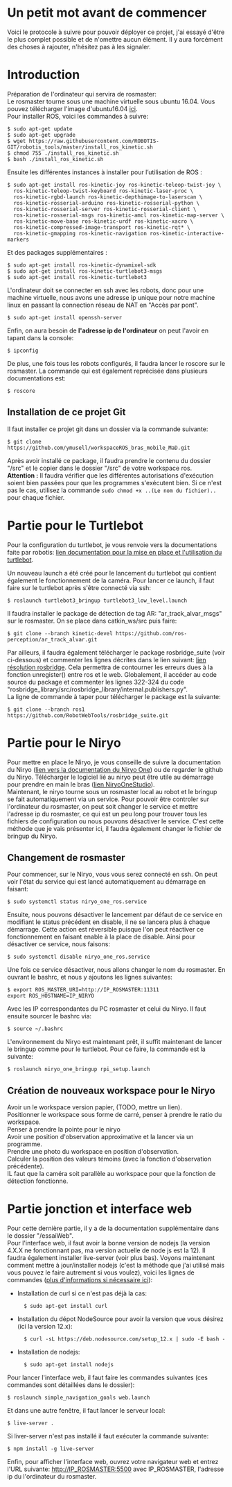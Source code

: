 # Un petit mot avant de commencer
Voici le protocole à suivre pour pouvoir déployer ce projet, j'ai essayé d'être le plus complet possible et de n'omettre aucun élément. Il y aura forcément des choses à rajouter, n'hésitez pas à les signaler.  

# Introduction

Préparation de l'ordinateur qui servira de rosmaster:  
Le rosmaster tourne sous une machine virtuelle sous ubuntu 16.04. Vous pouvez télécharger l'image d'ubuntu16.04 [ici](https://releases.ubuntu.com/16.04.7/ "image ubuntu16").  
Pour installer ROS, voici les commandes à suivre:

    $ sudo apt-get update  
    $ sudo apt-get upgrade  
    $ wget https://raw.githubusercontent.com/ROBOTIS-GIT/robotis_tools/master/install_ros_kinetic.sh  
    $ chmod 755 ./install_ros_kinetic.sh  
    $ bash ./install_ros_kinetic.sh


Ensuite les différentes instances à installer pour l’utilisation de ROS :  

    $ sudo apt-get install ros-kinetic-joy ros-kinetic-teleop-twist-joy \
      ros-kinetic-teleop-twist-keyboard ros-kinetic-laser-proc \
      ros-kinetic-rgbd-launch ros-kinetic-depthimage-to-laserscan \
      ros-kinetic-rosserial-arduino ros-kinetic-rosserial-python \
      ros-kinetic-rosserial-server ros-kinetic-rosserial-client \
      ros-kinetic-rosserial-msgs ros-kinetic-amcl ros-kinetic-map-server \
      ros-kinetic-move-base ros-kinetic-urdf ros-kinetic-xacro \
      ros-kinetic-compressed-image-transport ros-kinetic-rqt* \
      ros-kinetic-gmapping ros-kinetic-navigation ros-kinetic-interactive-markers

Et des packages supplémentaires :

    $ sudo apt-get install ros-kinetic-dynamixel-sdk
    $ sudo apt-get install ros-kinetic-turtlebot3-msgs
    $ sudo apt-get install ros-kinetic-turtlebot3

L'ordinateur doit se connecter en ssh avec les robots, donc pour une machine virtuelle, nous avons une adresse ip unique pour notre machine linux en passant la connection réseau de NAT en "Accès par pont".  

    $ sudo apt-get install openssh-server

Enfin, on aura besoin de **l'adresse ip de l'ordinateur** on peut l'avoir en tapant dans la console:  

    $ ipconfig

De plus, une fois tous les robots configurés, il faudra lancer le roscore sur le rosmaster. La commande qui est également reprécisée dans plusieurs documentations est:

    $ roscore

## Installation de ce projet Git
Il faut installer ce projet git dans un dossier via la commande suivante:

    $ git clone https://github.com/ymusell/workspaceROS_bras_mobile_MaD.git

Après avoir installé ce package, il faudra prendre le contenu du dossier "/src" et le copier dans le dossier "/src" de votre workspace ros.  
**Attention :** Il faudra vérifier que les différentes autorisations d'exécution soient bien passées pour que les programmes s'exécutent bien. Si ce n'est pas le cas, utilisez la commande `sudo chmod +x ..(Le nom du fichier)..` pour chaque fichier.

# Partie pour le Turtlebot
Pour la configuration du turtlebot, je vous renvoie vers la documentations faite par robotis: [lien documentation pour la mise en place et l'utilisation du turtlebot](https://emanual.robotis.com/docs/en/platform/turtlebot3/quick-start/#pc-setup "lien mise en place turtlebot").  

Un nouveau launch a été créé pour le lancement du turtlebot qui contient également le fonctionnement de la caméra. Pour lancer ce launch, il faut faire sur le turtlebot après s'être connecté via ssh:

    $ roslaunch turtlebot3_bringup turtlebot3_low_level.launch 

Il faudra installer le package de détection de tag AR: "ar_track_alvar_msgs" sur le rosmaster. On se place dans catkin_ws/src puis faire:

    $ git clone --branch kinetic-devel https://github.com/ros-perception/ar_track_alvar.git
  
Par ailleurs, il faudra également télécharger le package rosbridge_suite (voir ci-dessous) et commenter les lignes décrites dans le lien suivant: [lien résolution rosbridge](https://github.com/RobotWebTools/rosbridge_suite/issues/298 "lien résolution"). Cela permettra de contourner les erreurs dues à la fonction unregister() entre ros et le web. Globalement, il accéder au code source du package et commenter les lignes 322-324 du code "rosbridge_library/src/rosbridge_library/internal.publishers.py".  
La ligne de commande à taper pour télécharger le package est la suivante:

    $ git clone --branch ros1 https://github.com/RobotWebTools/rosbridge_suite.git

# Partie pour le Niryo

Pour mettre en place le Niryo, je vous conseille de suivre la documentation du Niryo ([lien vers la documentation du  Niryo One](https://niryo.com/docs/niryo-one/ "lien documentation niryo one")) ou de regarder le github du Niryo. Télécharger le logiciel lié au niryo peut être utile au démarrage pour prendre en main le bras ([lien NiryoOneStudio](https://niryo.com/fr/telechargement/ "lien NiryoOneStudio")).  
Maintenant, le niryo tourne sous un rosmaster local au robot et le bringup se fait automatiquement via un service. Pour pouvoir être controler sur l'ordinateur du rosmaster, on peut soit changer le service et mettre l'adresse ip du rosmaster, ce qui est un peu long pour trouver tous les fichiers de configuration ou nous pouvons désactiver le service. C'est cette méthode que je vais présenter ici, il faudra également changer le fichier de bringup du Niryo. 

## Changement de rosmaster
Pour commencer, sur le Niryo, vous vous serez connecté en ssh. On peut voir l'état du service qui est lancé automatiquement au démarrage en faisant:  

    $ sudo systemctl status niryo_one_ros.service 
Ensuite, nous pouvons désactiver le lancement par défaut de ce service en modifiant le status précédent en disable, il ne se lancera plus à chaque démarrage. Cette action est réversible puisque l'on peut réactiver ce fonctionnement en faisant enable à la place de disable. Ainsi pour désactiver ce service, nous faisons:  

    $ sudo systemctl disable niryo_one_ros.service 
Une fois ce service désactiver, nous allons changer le nom du rosmaster. En ouvrant le bashrc, et nous y ajoutons les lignes suivantes:

    $ export ROS_MASTER_URI=http://IP_ROSMASTER:11311
    export ROS_HOSTNAME=IP_NIRYO
Avec les IP correspondantes du PC rosmaster et celui du Niryo. Il faut ensuite sourcer le bashrc via:

    $ source ~/.bashrc

L'environnement du Niryo est maintenant prêt, il suffit maintenant de lancer le bringup comme pour le turtlebot. Pour ce faire, la commande est la suivante:  

    $ roslaunch niryo_one_bringup rpi_setup.launch

## Création de nouveaux workspace pour le Niryo
Avoir un le workspace version papier, (TODO, mettre un lien).  
Positionner le workspace sous forme de carré, penser à prendre le ratio du workspace.  
Penser à prendre la pointe pour le niryo   
Avoir une position d'observation approximative et la lancer via un programme.  
Prendre une photo du workspace en position d'observation.  
Calculer la position des valeurs témoins (avec la fonction d'observation précédente).  
IL faut que la caméra soit parallèle au workspace pour que la fonction de détection fonctionne.

# Partie jonction et interface web
Pour cette dernière partie, il y a de la documentation supplémentaire dans le dossier "/essaiWeb".  
Pour l'interface web, il faut avoir la bonne version de nodejs (la version 4.X.X ne fonctionnant pas, ma version actuelle de node js est la 12). Il faudra également installer live-server (voir plus bas). Voyons maintenant comment mettre à jour/installer nodejs (c'est la méthode que j'ai utilisé mais vous pouvez le faire autrement si vous voulez), voici les lignes de commandes ([plus d'informations si nécessaire ici](https://practicalprogramming.fr/tuto-install-nodejs-ubuntu "Info concernant l'installation de nodejs")):
- Installation de curl si ce n'est pas déjà la cas:  

        $ sudo apt-get install curl

- Installation du dépot NodeSource pour avoir la version que vous désirez (ici la version 12.x):  

        $ curl -sL https://deb.nodesource.com/setup_12.x | sudo -E bash -

- Installation de nodejs:  

        $ sudo apt-get install nodejs

Pour lancer l'interface web, il faut faire les commandes suivantes (ces commandes sont détaillées dans le dossier):  

    $ roslaunch simple_navigation_goals web.launch
Et dans une autre fenêtre, il faut lancer le serveur local:

    $ live-server .

Si liver-server n'est pas installé il faut exécuter la commande suivante:  

    $ npm install -g live-server
    
Enfin, pour afficher l'interface web, ouvrez votre navigateur web et entrez l'URL suivante:
[http://IP_ROSMASTER:5500](http://IP_ROSMASTER:5500 "lien interface web")  avec IP_ROSMASTER, l'adresse ip du l'ordinateur du rosmaster.
